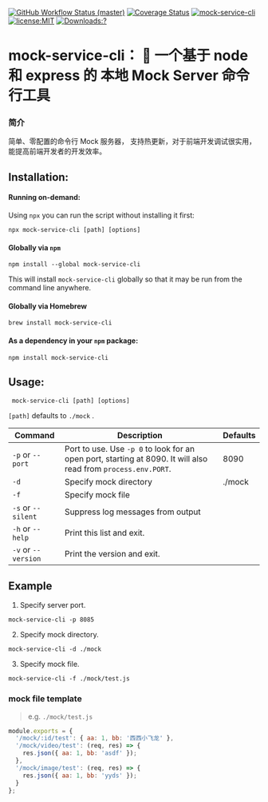 [![GitHub Workflow Status (master)](https://img.shields.io/github/workflow/status/chandq/mock-service-cli/Node.js%20CI/master?style=flat-square)](https://github.com/chandq/mock-service-cli/actions)
[![Coverage Status](https://coveralls.io/repos/github/chandq/mock-service-cli/badge.svg?branch=master)](https://coveralls.io/github/chandq/mock-service-cli?branch=master)
[![mock-service-cli](https://img.shields.io/npm/v/mock-service-cli.svg?style=flat-square)](https://www.npmjs.com/package/mock-service-cli)
[![license:MIT](https://img.shields.io/npm/l/vue.svg?sanitize=true)](https://www.npmjs.com/package/mock-service-cli#license)
[![Downloads:?](https://img.shields.io/npm/dm/mock-service-cli.svg?sanitize=true)](https://npmcharts.com/compare/mock-service-cli?minimal=true)

# mock-service-cli： 🦅 一个基于 node 和 express 的 本地 Mock Server 命令行工具

### 简介

简单、零配置的命令行 Mock 服务器， 支持热更新，对于前端开发调试很实用，能提高前端开发者的开发效率。

## Installation:

#### Running on-demand:

Using `npx` you can run the script without installing it first:

    npx mock-service-cli [path] [options]

#### Globally via `npm`

    npm install --global mock-service-cli

This will install `mock-service-cli` globally so that it may be run from the command line anywhere.

#### Globally via Homebrew

    brew install mock-service-cli

#### As a dependency in your `npm` package:

    npm install mock-service-cli

## Usage:

     mock-service-cli [path] [options]

`[path]` defaults to `./mock` .

| Command             | Description                                                                                                    | Defaults |
| ------------------- | -------------------------------------------------------------------------------------------------------------- | -------- |
| `-p` or `--port`    | Port to use. Use `-p 0` to look for an open port, starting at 8090. It will also read from `process.env.PORT`. | 8090     |
| `-d`                | Specify mock directory                                                                                         | ./mock   |
| `-f`                | Specify mock file                                                                                              |          |
| `-s` or `--silent`  | Suppress log messages from output                                                                              |          |
| `-h` or `--help`    | Print this list and exit.                                                                                      |          |
| `-v` or `--version` | Print the version and exit.                                                                                    |          |

## Example

1. Specify server port.

`mock-service-cli -p 8085`

2. Specify mock directory.

`mock-service-cli -d ./mock`

3. Specify mock file.

`mock-service-cli -f ./mock/test.js`

### mock file template

> e.g. `./mock/test.js`

```javascript
module.exports = {
  '/mock/:id/test': { aa: 1, bb: '西西小飞龙' },
  '/mock/video/test': (req, res) => {
    res.json({ aa: 1, bb: 'asdf' });
  },
  '/mock/image/test': (req, res) => {
    res.json({ aa: 1, bb: 'yyds' });
  }
};
```

